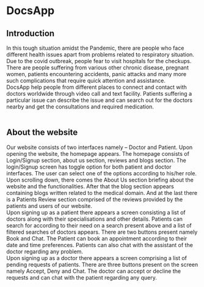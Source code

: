 # DocsApp
## Introduction
In this tough situation amidst the Pandemic, there are people who face different 
health issues apart from problems related to respiratory situation. Due to the 
covid outbreak, people fear to visit hospitals for the checkups. There are people 
suffering from various other chronic disease, pregnant women, patients 
encountering accidents, panic attacks and many more such complications that 
require quick attention and assistance.<br>
DocsApp help people from different places to connect and contact with doctors 
worldwide through video call and text facility. Patients suffering a particular issue 
can describe the issue and can search out for the doctors nearby and get the 
consultations and required medication.<br><br>
## About the website
Our website consists of two interfaces namely – Doctor and Patient. Upon opening 
the website, the homepage appears. The homepage consists of Login/Signup 
section, about us section, reviews and blogs section. The login/Signup screen has 
toggle option for both patient and doctor interfaces. The user can select one of 
the options according to his/her role. Upon scrolling down, there comes the 
About Us section briefing about the website and the functionalities. After that the 
blog section appears containing blogs written related to the medical domain. And 
at the last there is a Patients Review section comprised of the reviews provided 
by the patients and users of our website.<br>
Upon signing up as a patient there appears a screen consisting a list of doctors 
along with their specialisations and other details. Patients can search for 
according to their need on a search present above and a list of filtered searches 
of doctors appears. There are two buttons present namely Book and Chat. The 
Patient can book an appointment according to their date and time preferences. 
Patients can also chat with the assistant of the doctor regarding any problem.<br>
Upon signing up as a doctor there appears a screen comprising a list of pending 
requests of patients. There are three buttons present on the screen namely 
Accept, Deny and Chat. The doctor can accept or decline the requests and can 
chat with the patient regarding any query.

